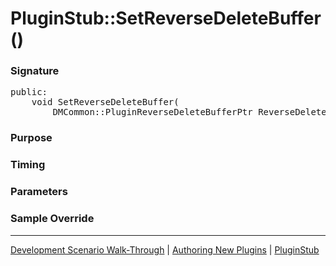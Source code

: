 # PluginStub::SetReverseDeleteBuffer()

### Signature

<pre>
public:
    void SetReverseDeleteBuffer(
        DMCommon::PluginReverseDeleteBufferPtr ReverseDeleteBuffer_) noexcept;
</pre>

### Purpose

### Timing

### Parameters

### Sample Override

----

[Development Scenario Walk-Through](../../../development-scenario.md) | [Authoring New Plugins](../../developer-plugin-creation.md) | [PluginStub](plugin-stub.md)
